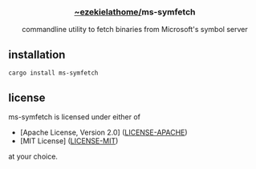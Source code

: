 <div align="center">
  <h3><a href="https://github.com/ezekielathome">
    ~ezekielathome/</a>ms-symfetch
  </h3>
commandline utility to fetch binaries from Microsoft's symbol server 
</div>

## installation
```
cargo install ms-symfetch
```

## license

ms-symfetch is licensed under either of

- [Apache License, Version 2.0] ([LICENSE-APACHE](./LICENSE-APACHE))
- [MIT License] ([LICENSE-MIT](./LICENSE-MIT))

at your choice.